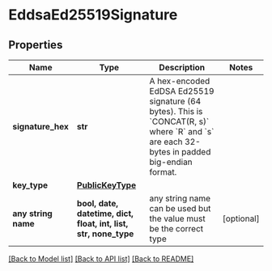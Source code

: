 # EddsaEd25519Signature


## Properties
Name | Type | Description | Notes
------------ | ------------- | ------------- | -------------
**signature_hex** | **str** | A hex-encoded EdDSA Ed25519 signature (64 bytes). This is &#x60;CONCAT(R, s)&#x60; where &#x60;R&#x60; and &#x60;s&#x60; are each 32-bytes in padded big-endian format. | 
**key_type** | [**PublicKeyType**](PublicKeyType.md) |  | 
**any string name** | **bool, date, datetime, dict, float, int, list, str, none_type** | any string name can be used but the value must be the correct type | [optional]

[[Back to Model list]](../README.md#documentation-for-models) [[Back to API list]](../README.md#documentation-for-api-endpoints) [[Back to README]](../README.md)


